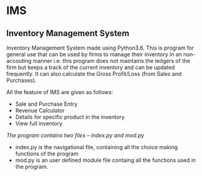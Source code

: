 # IMS
## Inventory Management System

Inventory Management System made using Python3.6. This is program for general use that
can be used by firms to manage their inventory in an non-accouting manner i.e. this program
does not maintains the ledgers of the firm but keeps a track of the current inventory and can
be updated frequently. It can also calculate the Gross Profit/Loss (from Sales and Purchases).

All the feature of IMS are given as follows:
* Sale and Purchase Entry
* Revenue Calculator
* Details for specific product in the inventory 
* View full inventory

*The program contains two files – index.py and mod.py*

* index.py is the navigational file, containing all the choice making functions
of the program
* mod.py is an user defined module file containg all the functions used in the program.
